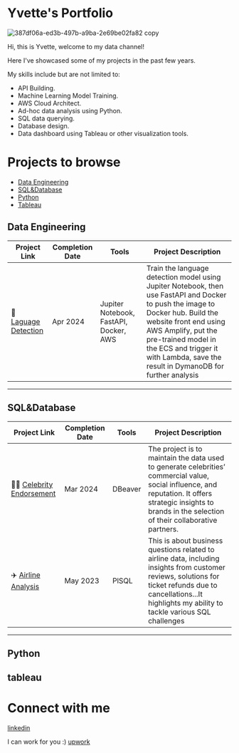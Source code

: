 # Yvette's Portfolio

![387df06a-ed3b-497b-a9ba-2e69be02fa82 copy](https://github.com/user-attachments/assets/8278c5e9-5b2c-42d8-8153-68f0a5f9d329)


Hi, this is Yvette, welcome to my data channel! 

Here I've showcased some of my projects in the past few years.

My skills include but are not limited to:

- API Building.
- Machine Learning Model Training.
- AWS Cloud Architect.
- Ad-hoc data analysis using Python.
- SQL data querying.
- Database design.
- Data dashboard using Tableau or other visualization tools.


# Projects to browse
- [Data Engineering](#data-engineering)
- [SQL&Database](#SQL&Database)
- [Python](#python)
- [Tableau](#tableau)

## Data Engineering

| Project Link | Completion Date | Tools | Project Description | 
|---|---|---|---|
| 🤖 [Laguage Detection](https://staging.d6rx2p2mtku7l.amplifyapp.com/) | Apr 2024 | Jupiter Notebook, FastAPI, Docker, AWS | Train the language detection model using Jupiter Notebook, then use FastAPI and Docker to push the image to Docker hub. Build the website front end using AWS Amplify, put the pre-trained model in the ECS and trigger it with Lambda, save the result in DymanoDB for further analysis |

***

## SQL&Database

| Project Link | Completion Date | Tools | Project Description | 
|---|---|---|---|
| 👩‍🎤 [Celebrity Endorsement](https://github.com/yvt-ee/Celebrity-DatabaseDesign-for-Brand-Endorsement) | Mar 2024 | DBeaver |The project is to maintain the data used to generate celebrities’ commercial value, social influence, and reputation. It offers strategic insights to brands in the selection of their collaborative partners. |
| ✈️ [Airline Analysis](https://github.com/yvt-ee/Airline-Analysis) | May 2023 | PlSQL |This is about business questions related to airline data, including insights from customer reviews, solutions for ticket refunds due to cancellations...It highlights my ability to tackle various SQL challenges|


***

## Python


## tableau


# Connect with me
[linkedin](www.linkedin.com/in/mliudata)

I can work for you :) [upwork](https://www.upwork.com/nx/create-profile/submit)


